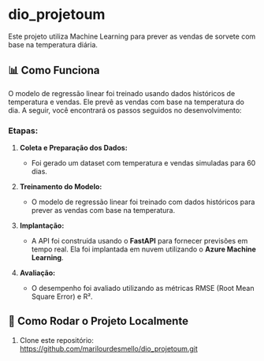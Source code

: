 # dio_projetoum

Este projeto utiliza Machine Learning para prever as vendas de sorvete com base na temperatura diária.

## 📊 Como Funciona

O modelo de regressão linear foi treinado usando dados históricos de temperatura e vendas. Ele prevê as vendas com base na temperatura do dia. A seguir, você encontrará os passos seguidos no desenvolvimento:

### Etapas:
1. **Coleta e Preparação dos Dados:**
   - Foi gerado um dataset com temperatura e vendas simuladas para 60 dias.
   
2. **Treinamento do Modelo:**
   - O modelo de regressão linear foi treinado com dados históricos para prever as vendas com base na temperatura.

3. **Implantação:**
   - A API foi construída usando o **FastAPI** para fornecer previsões em tempo real. Ela foi implantada em nuvem utilizando o **Azure Machine Learning**.

4. **Avaliação:**
   - O desempenho foi avaliado utilizando as métricas RMSE (Root Mean Square Error) e R².

## 🔧 Como Rodar o Projeto Localmente

1. Clone este repositório:
https://github.com/marilourdesmello/dio_projetoum.git

